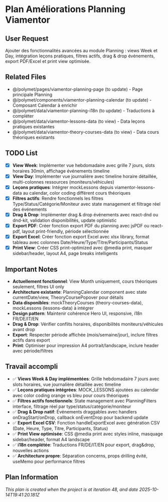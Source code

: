 # Plan Améliorations Planning Viamentor

## User Request
Ajouter des fonctionnalités avancées au module Planning : views Week et Day, intégration leçons pratiques, filtres actifs, drag & drop événements, export PDF/Excel et print view optimisée.

## Related Files
- @/polymet/pages/viamentor-planning-page (to update) - Page principale Planning
- @/polymet/components/viamentor-planning-calendar (to update) - Composant Calendar à enrichir
- @/polymet/data/viamentor-planning-i18n (to update) - Traductions à compléter
- @/polymet/data/viamentor-lessons-data (to view) - Data leçons pratiques existantes
- @/polymet/data/viamentor-theory-courses-data (to view) - Data cours théoriques existants

## TODO List
- [x] **View Week**: Implémenter vue hebdomadaire avec grille 7 jours, slots horaires 30min, affichage événements timeline
- [x] **View Day**: Implémenter vue journalière avec timeline horaire détaillée, multi-colonnes ressources (moniteurs/véhicules)
- [x] **Leçons pratiques**: Intégrer mockLessons depuis viamentor-lessons-data au calendar, color coding différent cours théoriques
- [x] **Filtres actifs**: Rendre fonctionnels les filtres Type/Status/Catégorie/Moniteur avec state management et filtrage réel des événements
- [x] **Drag & Drop**: Implémenter drag & drop événements avec react-dnd ou dnd-kit, validation disponibilités, update optimistic
- [x] **Export PDF**: Créer fonction export PDF du planning avec jsPDF ou react-pdf, layout print-friendly, période sélectionnée
- [x] **Export Excel**: Créer fonction export Excel avec xlsx library, format tableau avec colonnes Date/Heure/Type/Titre/Participants/Status
- [x] **Print View**: Créer CSS print-optimized avec @media print, masquer sidebar/header, layout A4, page breaks intelligents

## Important Notes
- **Actuellement fonctionnel**: View Month uniquement, cours théoriques seulement, filtres UI only
- **Architecture existante**: PlanningCalendar component avec state currentDate/view, TheoryCoursePopover pour détails
- **Data disponibles**: mockTheoryCourses (theory-courses-data), mockLessons (lessons-data) à intégrer
- **Design pattern**: Maintenir cohérence Hero UI, responsive, i18n FR/DE/IT/EN
- **Drag & Drop**: Vérifier conflits horaires, disponibilités moniteurs/véhicules avant drop
- **Export**: Respecter période affichée (mois/semaine/jour), inclure filtres actifs dans export
- **Print**: Optimiser pour impression A4 portrait/landscape, inclure header avec période/filtres

## Travail accompli
- ✅ **Views Week & Day implémentées**: Grille hebdomadaire 7 jours avec slots horaires, vue journalière détaillée avec timeline
- ✅ **Leçons pratiques intégrées**: MOCK_LESSONS ajoutées au calendar avec color coding orange vs bleu pour cours théoriques
- ✅ **Filtres actifs fonctionnels**: State management avec PlanningFilters interface, filtrage réel par type/status/catégorie/moniteur
- ✅ **Drag & Drop natif**: Événements draggables avec handlers onDragStart/onDrop, callback onEventDrop pour backend update
- ✅ **Export Excel CSV**: Fonction handleExportExcel avec génération CSV (Date, Heure, Type, Titre, Participants, Status)
- ✅ **Print View optimisée**: CSS @media print avec styles inline, masquage sidebar/header, format A4 landscape
- ✅ **i18n complétée**: Traductions FR/DE/IT/EN pour export, drag&drop, nouvelles actions
- ✅ **Architecture propre**: Séparation concerns, props drilling évité, useMemo pour performance filtres

  
## Plan Information
*This plan is created when the project is at iteration 48, and date 2025-10-14T19:41:20.181Z*
